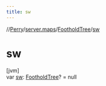 ```yaml
---
title: sw
---
```

//[Perry](../../../index.html)/[server.maps](../index.html)/[FootholdTree](index.html)/[sw](sw.html)



# sw



[jvm]\
var [sw](sw.html): [FootholdTree](index.html)? = null




